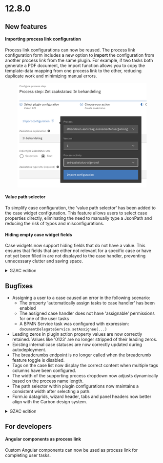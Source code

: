 # 12.8.0

## New features

#### Importing process link configuration

Process link configurations can now be reused. The process link configuration form includes a new option to **import** the configuration from another process link from the same plugin. For example, if two tasks both generate a PDF document, the import function allows you to copy the template-data mapping from one process link to the other, reducing duplicate work and minimizing manual errors.

<figure><img src="../../.gitbook/assets/Screenshot 2025-03-20 at 12.35.37.png" alt=""><figcaption></figcaption></figure>

#### Value path selector

To simplify case configuration, the 'value path selector' has been added to the case widget configuration. This feature allows users to select case properties directly, eliminating the need to manually type a JsonPath and reducing the risk of typos and misconfigurations.

#### Hiding empty case widget fields

Case widgets now support hiding fields that do not have a value. This ensures that fields that are either not relevant for a specific case or have not yet been filled in are not displayed to the case handler, preventing unnecessary clutter and saving space.

<details>

<summary>GZAC edition</summary>

**Access control for Documenten API documents**

Access control can now be configured for Documenten API documents. Permissions can be configured to view, create, modify and delete documents.

Unlike other access control resources, permissions for Documenten API documents do not support conditions. More information on the permissions can be found [here](../../features/access-control/).

{% hint style="info" %}
**Note**: to enable access control for the Documenten API document, the following configuration should be added:

* Feature toggle `enablePbacDocumentenApiDocuments` should be set to `true` in the Valtimo frontend configuration.
* Application property `valtimo.authorization.zgwDocuments.enabled` should be set to `true` in the Valtimo backend configuration, or
* Environment variable `VALTIMO_AUTHORIZATION_ZGW_DOCUMENTS_ENABLED`should be set to true in the Valtimo backend
{% endhint %}

</details>

## Bugfixes

* Assigning a user to a case caused an error in the following scenario:
  * The property 'automatically assign tasks to case handler' has been enabled
  * The assigned case handler does not have 'assignable' permissions for one of the user tasks
  * A BPMN Service task was configured with expression: `documentDelegateService.setAssignee(...)`
* Leading zeros in plugin action property values are now correctly retained. Values like '0123' are no longer stripped of their leading zeros.
* Existing internal case statuses are now correctly updated during autodeployment.
* The breadcrumbs endpoint is no longer called when the breadcrumb feature toggle is disabled.
* Tags on the case list now display the correct content when multiple tags columns have been configured.
* The width of the supporting process dropdown now adjusts dynamically based on the process name length.
* The path selector within plugin configurations now maintains a consistent width after selecting a path.
* Form.io datagrids, wizard header, tabs and panel headers now better align with the Carbon design system.

<details>

<summary>GZAC edition</summary>

* After uploading a file on the documents tab, the uploaded file was not cleared. This caused duplication of documents when uploading multiple files in succession.
* Metadata fields in the Documenten API are now exported with their original casing. Previously, fields like `AANVULLENDE_DATUM` were exported in uppercase, causing inconsistencies during auto-deployment.
* The 'Zaakdetail-synchronisatie' configuration now persists after updating the document definition.

</details>

## For developers

#### Angular components as process link

Custom Angular components can now be used as process link for completing user tasks.

